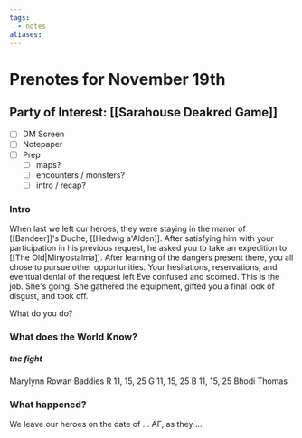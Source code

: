 ```yaml
---
tags:
  - notes
aliases:
---
```


# Prenotes for November 19th
## Party of Interest: [[Sarahouse Deakred Game]]
- [ ] DM Screen
- [ ] Notepaper
- [ ] Prep
	- [ ] maps?
	- [ ] encounters / monsters?
	- [ ] intro / recap?

### Intro

When last we left our heroes, they were staying in the manor of [[Bandeer]]'s Duche, [[Hedwig a'Alden]]. After satisfying him with your participation in his previous request, he asked you to take an expedition to [[The Old|Minyostalma]]. After learning of the dangers present there, you all chose to pursue other opportunities. Your hesitations, reservations, and eventual denial of the request left Eve confused and scorned. This is the job. She's going. She gathered the equipment, gifted you a final look of disgust, and took off.

What do you do?

### What does the World Know?
##### the fight
Marylynn
Rowan
Baddies 
R 11, 15, 25
G 11, 15, 25
B 11, 15, 25
Bhodi
Thomas

### What happened?


We leave our heroes on the date of ... AF, as they ...